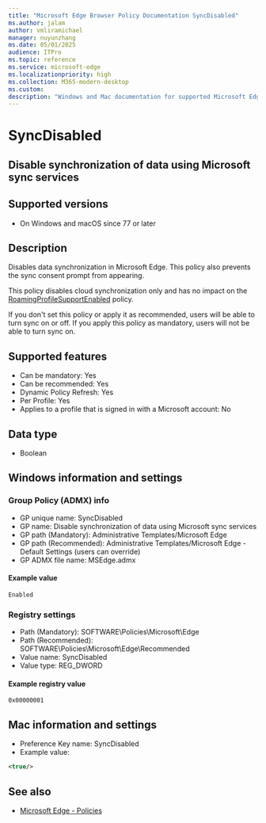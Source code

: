 ```yaml
---
title: "Microsoft Edge Browser Policy Documentation SyncDisabled"
ms.author: jalam
author: vmliramichael
manager: nuyunzhang
ms.date: 05/01/2025
audience: ITPro
ms.topic: reference
ms.service: microsoft-edge
ms.localizationpriority: high
ms.collection: M365-modern-desktop
ms.custom:
description: "Windows and Mac documentation for supported Microsoft Edge Browser policy: Disable synchronization of data using Microsoft sync services"
---
```


<!--THIS FILE IS AUTOMATICALLY GENERATED. MANUAL CHANGES WILL BE OVERWRITTEN.-->
<!--Please contact the Microsoft Edge Manageability team with any questions.-->

# SyncDisabled

## Disable synchronization of data using Microsoft sync services


## Supported versions

- On Windows and macOS since 77 or later

## Description

Disables data synchronization in Microsoft Edge. This policy also prevents the sync consent prompt from appearing.

This policy disables cloud synchronization only and has no impact on the [RoamingProfileSupportEnabled](RoamingProfileSupportEnabled.md) policy.

If you don't set this policy or apply it as recommended, users will be able to turn sync on or off. If you apply this policy as mandatory, users will not be able to turn sync on.

## Supported features

- Can be mandatory: Yes
- Can be recommended: Yes
- Dynamic Policy Refresh: Yes
- Per Profile: Yes
- Applies to a profile that is signed in with a Microsoft account: No

## Data type

- Boolean

## Windows information and settings

### Group Policy (ADMX) info

- GP unique name: SyncDisabled
- GP name: Disable synchronization of data using Microsoft sync services
- GP path (Mandatory): Administrative Templates/Microsoft Edge
- GP path (Recommended): Administrative Templates/Microsoft Edge - Default Settings (users can override)
- GP ADMX file name: MSEdge.admx

#### Example value

```
Enabled
```

### Registry settings

- Path (Mandatory): SOFTWARE\Policies\Microsoft\Edge
- Path (Recommended): SOFTWARE\Policies\Microsoft\Edge\Recommended
- Value name: SyncDisabled
- Value type: REG_DWORD

#### Example registry value

```
0x00000001
```


## Mac information and settings

- Preference Key name: SyncDisabled
- Example value:

```xml
<true/>
```

## See also
- [Microsoft Edge - Policies](../microsoft-edge-policies.md)
